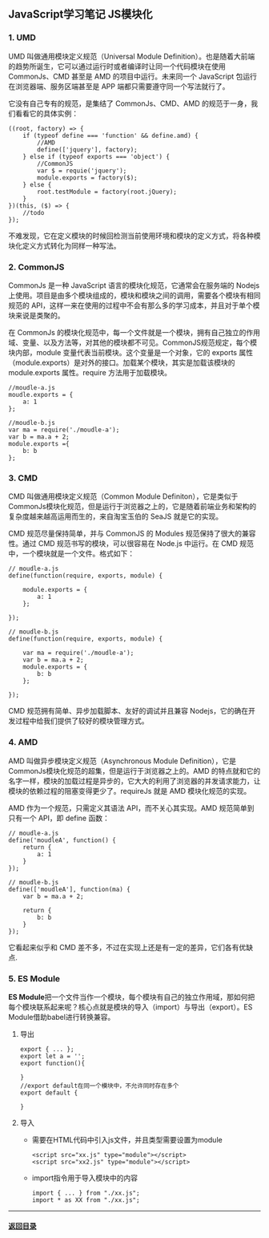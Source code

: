 ## JavaScript学习笔记 JS模块化

### 1. UMD

UMD 叫做通用模块定义规范（Universal Module Definition）。也是随着大前端的趋势所诞生，它可以通过运行时或者编译时让同一个代码模块在使用 CommonJs、CMD 甚至是 AMD 的项目中运行。未来同一个 JavaScript 包运行在浏览器端、服务区端甚至是 APP 端都只需要遵守同一个写法就行了。

它没有自己专有的规范，是集结了 CommonJs、CMD、AMD 的规范于一身，我们看看它的具体实例：

```
((root, factory) => {
    if (typeof define === 'function' && define.amd) {
        //AMD
        define(['jquery'], factory);
    } else if (typeof exports === 'object') {
        //CommonJS
        var $ = requie('jquery');
        module.exports = factory($);
    } else {
        root.testModule = factory(root.jQuery);
    }
})(this, ($) => {
    //todo
});
```

不难发现，它在定义模块的时候回检测当前使用环境和模块的定义方式，将各种模块化定义方式转化为同样一种写法。

### 2. CommonJS

CommonJs 是一种 JavaScript 语言的模块化规范，它通常会在服务端的 Nodejs 上使用。项目是由多个模块组成的，模块和模块之间的调用，需要各个模块有相同规范的 API，这样一来在使用的过程中不会有那么多的学习成本，并且对于单个模块来说是类聚的。

在 CommonJs 的模块化规范中，每一个文件就是一个模块，拥有自己独立的作用域、变量、以及方法等，对其他的模块都不可见。CommonJS规范规定，每个模块内部，module 变量代表当前模块。这个变量是一个对象，它的 exports 属性（module.exports）是对外的接口。加载某个模块，其实是加载该模块的 module.exports 属性。require 方法用于加载模块。

```
//moudle-a.js
moudle.exports = {
    a: 1
};

//moudle-b.js
var ma = require('./moudle-a');
var b = ma.a + 2;
module.exports ={
    b: b
};
```

### 3. CMD

CMD 叫做通用模块定义规范（Common Module Definiton），它是类似于 CommonJs模块化规范，但是运行于浏览器之上的，它是随着前端业务和架构的复杂度越来越高运用而生的，来自淘宝玉伯的 SeaJS 就是它的实现。

CMD 规范尽量保持简单，并与 CommonJS 的 Modules 规范保持了很大的兼容性。通过 CMD 规范书写的模块，可以很容易在 Node.js 中运行。在 CMD 规范中，一个模块就是一个文件。格式如下：

```
// moudle-a.js
define(function(require, exports, module) {

    module.exports = { 
        a: 1 
    };

});

// moudle-b.js
define(function(require, exports, module) {

    var ma = require('./moudle-a');
    var b = ma.a + 2;
    module.exports = { 
        b: b 
    };

});
```

CMD 规范拥有简单、异步加载脚本、友好的调试并且兼容 Nodejs，它的确在开发过程中给我们提供了较好的模块管理方式。

### 4. AMD

AMD 叫做异步模块定义规范（Asynchronous Module Definition），它是 CommonJs模块化规范的超集，但是运行于浏览器之上的。AMD 的特点就和它的名字一样，模块的加载过程是异步的，它大大的利用了浏览器的并发请求能力，让模块的依赖过程的阻塞变得更少了。requireJs 就是 AMD 模块化规范的实现。

AMD 作为一个规范，只需定义其语法 API，而不关心其实现。AMD 规范简单到只有一个 API，即 define 函数：

```
// moudle-a.js
define('moudleA', function() { 
    return {
        a: 1
    }
});

// moudle-b.js
define(['moudleA'], function(ma) {
    var b = ma.a + 2;

    return {
        b: b
    }
});
```

它看起来似乎和 CMD 差不多，不过在实现上还是有一定的差异，它们各有优缺点.

### 5. ES Module

**ES Module**把一个文件当作一个模块，每个模块有自己的独立作用域，那如何把每个模块联系起来呢？核心点就是模块的导入（import）与导出（export）。ES Module借助babel进行转换兼容。

1. 导出  

   ```
   export { ... };
   export let a = '';
   export function(){
   
   }
   //export default在同一个模块中，不允许同时存在多个
   export default {
   
   }
   ```

2. 导入  

   + 需要在HTML代码中引入js文件，并且类型需要设置为module

     ```
     <script src="xx.js" type="module"></script>
     <script src="xx2.js" type="module"></script>
     ```

   + import指令用于导入模块中的内容

     ```
     import { ... } from "./xx.js";
     import * as XX from "./xx.js";
     ```





---

#### [返回目录](./)

